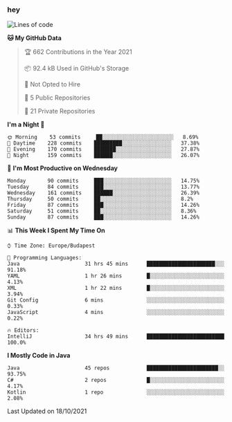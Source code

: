 ### hey

<!--START_SECTION:waka-->
![Lines of code](https://img.shields.io/badge/From%20Hello%20World%20I%27ve%20Written-461523%20lines%20of%20code-blue)

**🐱 My GitHub Data** 

> 🏆 662 Contributions in the Year 2021
 > 
> 📦 92.4 kB Used in GitHub's Storage 
 > 
> 🚫 Not Opted to Hire
 > 
> 📜 5 Public Repositories 
 > 
> 🔑 21 Private Repositories  
 > 
**I'm a Night 🦉** 

```text
🌞 Morning    53 commits     ██░░░░░░░░░░░░░░░░░░░░░░░   8.69% 
🌆 Daytime    228 commits    █████████░░░░░░░░░░░░░░░░   37.38% 
🌃 Evening    170 commits    ███████░░░░░░░░░░░░░░░░░░   27.87% 
🌙 Night      159 commits    ██████░░░░░░░░░░░░░░░░░░░   26.07%

```
📅 **I'm Most Productive on Wednesday** 

```text
Monday       90 commits     ███░░░░░░░░░░░░░░░░░░░░░░   14.75% 
Tuesday      84 commits     ███░░░░░░░░░░░░░░░░░░░░░░   13.77% 
Wednesday    161 commits    ██████░░░░░░░░░░░░░░░░░░░   26.39% 
Thursday     50 commits     ██░░░░░░░░░░░░░░░░░░░░░░░   8.2% 
Friday       87 commits     ███░░░░░░░░░░░░░░░░░░░░░░   14.26% 
Saturday     51 commits     ██░░░░░░░░░░░░░░░░░░░░░░░   8.36% 
Sunday       87 commits     ███░░░░░░░░░░░░░░░░░░░░░░   14.26%

```


📊 **This Week I Spent My Time On** 

```text
⌚︎ Time Zone: Europe/Budapest

💬 Programming Languages: 
Java                     31 hrs 45 mins      ██████████████████████░░░   91.18% 
YAML                     1 hr 26 mins        █░░░░░░░░░░░░░░░░░░░░░░░░   4.13% 
XML                      1 hr 22 mins        █░░░░░░░░░░░░░░░░░░░░░░░░   3.94% 
Git Config               6 mins              ░░░░░░░░░░░░░░░░░░░░░░░░░   0.33% 
JavaScript               4 mins              ░░░░░░░░░░░░░░░░░░░░░░░░░   0.22%

🔥 Editors: 
IntelliJ                 34 hrs 49 mins      █████████████████████████   100.0%

```

**I Mostly Code in Java** 

```text
Java                     45 repos            ███████████████████████░░   93.75% 
C#                       2 repos             █░░░░░░░░░░░░░░░░░░░░░░░░   4.17% 
Kotlin                   1 repo              ░░░░░░░░░░░░░░░░░░░░░░░░░   2.08%

```



 Last Updated on 18/10/2021
<!--END_SECTION:waka-->
